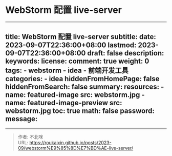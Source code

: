 # WebStorm 配置 live-server

---
title: WebStorm 配置 live-server
subtitle:
date: 2023-09-07T22:36:00+08:00
lastmod:  2023-09-07T22:36:00+08:00
draft: false
description:
keywords:
license:
comment: true
weight: 0
tags:
    - webstorm
    - idea
    - 前端开发工具
categories:
    - idea
hiddenFromHomePage: false
hiddenFromSearch: false
summary:
resources:
    - name: featured-image
      src: webstorm.jpg
    - name: featured-image-preview
      src: webstorm.jpg
toc: true
math: false
password:
message:
---

---

> 作者: 不北咪  
> URL: https://roukaixin.github.io/posts/2023-09/webstorm%E9%85%8D%E7%BD%AE-live-server/  

